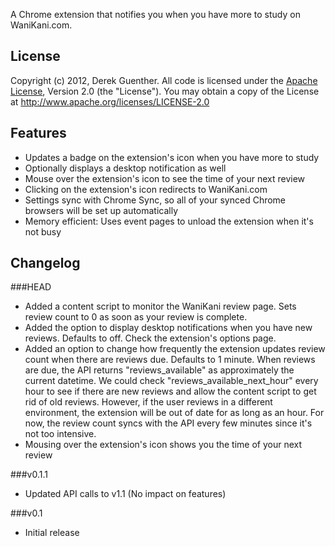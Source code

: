 A Chrome extension that notifies you when you have more to study on WaniKani.com.

## License

Copyright (c) 2012, Derek Guenther.
All code is licensed under the [Apache License](http://www.apache.org/licenses/LICENSE-2.0), Version 2.0 (the "License"). You may obtain a copy of the License at http://www.apache.org/licenses/LICENSE-2.0

## Features
* Updates a badge on the extension's icon when you have more to study
* Optionally displays a desktop notification as well
* Mouse over the extension's icon to see the time of your next review
* Clicking on the extension's icon redirects to WaniKani.com
* Settings sync with Chrome Sync, so all of your synced Chrome browsers will be set up automatically
* Memory efficient: Uses event pages to unload the extension when it's not busy

## Changelog

###HEAD

* Added a content script to monitor the WaniKani review page. Sets review count to 0 as soon as your review is complete.
* Added the option to display desktop notifications when you have new reviews. Defaults to off. Check the extension's options page.
* Added an option to change how frequently the extension updates review count when there are reviews due. Defaults to 1 minute. When reviews are due, the API returns "reviews_available" as approximately the current datetime. We could check "reviews_available_next_hour" every hour to see if there are new reviews and allow the content script to get rid of old reviews. However, if the user reviews in a different environment, the extension will be out of date for as long as an hour. For now, the review count syncs with the API every few minutes since it's not too intensive.
* Mousing over the extension's icon shows you the time of your next review

###v0.1.1

* Updated API calls to v1.1 (No impact on features)

###v0.1

* Initial release